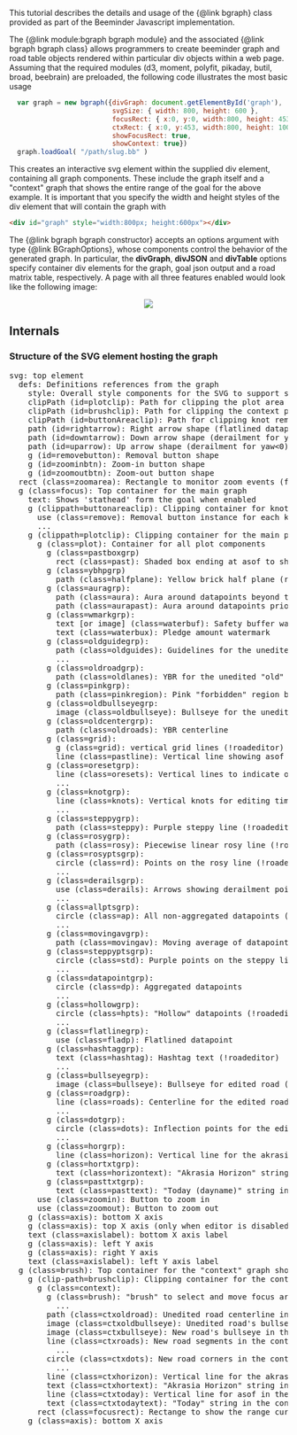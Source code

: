 This tutorial describes the details and usage of the {@link bgraph}
class provided as part of the Beeminder Javascript implementation.

The {@link module:bgraph bgraph module} and the associated {@link
bgraph bgraph class} allows programmers to create beeminder graph and
road table objects rendered within particular div objects within a web
page. Assuming that the required modules (d3, moment, polyfit,
pikaday, butil, broad, beebrain) are preloaded, the following code
illustrates the most basic usage

```javascript
  var graph = new bgraph({divGraph: document.getElementById('graph'),
                          svgSize: { width: 800, height: 600 },
                          focusRect: { x:0, y:0, width:800, height: 453 },
                          ctxRect: { x:0, y:453, width:800, height: 100 },
                          showFocusRect: true,
                          showContext: true})
  graph.loadGoal( "/path/slug.bb" )
```

This creates an interactive svg element within the supplied div
element, containing all graph components. These include the graph
itself and a "context" graph that shows the entire range of the goal
for the above example.  It is important that you specify the width and
height styles of the div element that will contain the graph with

```html
<div id="graph" style="width:800px; height:600px"></div>
```

The {@link bgraph bgraph constructor} accepts an options argument with
type {@link BGraphOptions}, whose components control the behavior of
the generated graph. In particular, the **divGraph**, **divJSON** and
**divTable** options specify container div elements for the graph,
goal json output and a road matrix table, respectively. A page with
all three features enabled would look like the following image:

<center><img src="graph_example.png"></center>


## Internals

### Structure of the SVG element hosting the graph

<pre>
svg: top element
  defs: Definitions references from the graph
    style: Overall style components for the SVG to support standalone loading
    clipPath (id=plotclip): Path for clipping the plot area
    clipPath (id=brushclip): Path for clipping the context plot
    clipPath (id=buttonAreaclip): Path for clipping knot removal buttons
    path (id=rightarrow): Right arrow shape (flatlined datapoint)
    path (id=downtarrow): Down arrow shape (derailment for yaw>0)
    path (id=uparrow): Up arrow shape (derailment for yaw<0)
    g (id=removebutton): Removal button shape
    g (id=zoominbtn): Zoom-in button shape
    g (id=zoomoutbtn): Zoom-out button shape
  rect (class=zoomarea): Rectangle to monitor zoom events (for d3.zoom)
  g (class=focus): Top container for the main graph
    text: Shows 'stathead' form the goal when enabled
    g (clippath=buttonareaclip): Clipping container for knot removal buttons (roadeditor)
      use (class=remove): Removal button instance for each know
      ...
    g (clippath=plotclip): Clipping container for the main plot
      g (class=plot): Container for all plot components
        g (class=pastboxgrp)
          rect (class=past): Shaded box ending at asof to show past dates (roadeditor)
        g (class=ybhpgrp)
          path (class=halfplane): Yellow brick half plane (roadeditor)
        g (class=auragrp):
          path (class=aura): Aura around datapoints beyond tini
          path (class=aurapast): Aura around datapoints prior to tini
        g (class=wmarkgrp):
          text [or image] (class=waterbuf): Safety buffer watermark
          text (class=waterbux): Pledge amount watermark
        g (class=oldguidegrp):
          path (class=oldguides): Guidelines for the unedited "old" road (!roadeditor)
          ...
        g (class=oldroadgrp):
          path (class=oldlanes): YBR for the unedited "old" road (!roadeditor)
        g (class=pinkgrp):
          path (class=pinkregion): Pink "forbidden" region between asof and horizon
        g (class=oldbullseyegrp:
          image (class=oldbullseye): Bullseye for the unedited "old" road
        g (class=oldcentergrp):
          path (class=oldroads): YBR centerline
        g (class=grid):
          g (class=grid): vertical grid lines (!roadeditor)
          line (class=pastline): Vertical line showing asof (roadeditor only)
        g (class=oresetgrp):
          line (class=oresets): Vertical lines to indicate odometer resets
          ...
        g (class=knotgrp):
          line (class=knots): Vertical knots for editing time (roadeditor)
          ...
        g (class=steppygrp):
          path (class=steppy): Purple steppy line (!roadeditor)
        g (class=rosygrp):
          path (class=rosy): Piecewise linear rosy line (!roadeditor)
        g (class=rosyptsgrp):
          circle (class=rd): Points on the rosy line (!roadeditor)
          ...
        g (class=derailsgrp):
          use (class=derails): Arrows showing derailment points (!roadeditor)
          ...
        g (class=allptsgrp):
          circle (class=ap): All non-aggregated datapoints (!roadeditor)
          ...
        g (class=movingavgrp):
          path (class=movingav): Moving average of datapoints (!roadeditor)
        g (class=steppyptsgrp):
          circle (class=std): Purple points on the steppy line (!roadeditor)
          ...
        g (class=datapointgrp):
          circle (class=dp): Aggregated datapoints
          ...
        g (class=hollowgrp):
          circle (class=hpts): "Hollow" datapoints (!roadeditor)
          ...
        g (class=flatlinegrp):
          use (class=fladp): Flatlined datapoint
        g (class=hashtaggrp):
          text (class=hashtag): Hashtag text (!roadeditor)
          ...
        g (class=bullseyegrp):
          image (class=bullseye): Bullseye for edited road (roadeditor)
        g (class=roadgrp):
          line (class=roads): Centerline for the edited road (roadeditor)
          ...
        g (class=dotgrp):
          circle (class=dots): Inflection points for the edited road (roadeditor)
          ...
        g (class=horgrp):
          line (class=horizon): Vertical line for the akrasia horizon
        g (class=hortxtgrp):
          text (class=horizontext): "Akrasia Horizon" string
        g (class=pasttxtgrp):
          text (class=pasttext): "Today (dayname)" string indicating asof (roadeditor)
      use (class=zoomin): Button to zoom in
      use (class=zoomout): Button to zoom out
    g (class=axis): bottom X axis
    g (class=axis): top X axis (only when editor is disabled)
    text (class=axislabel): bottom X axis label
    g (class=axis): left Y axis
    g (class=axis): right Y axis
    text (class=axislabel): left Y axis label
  g (class=brush): Top container for the "context" graph showing the entire range
    g (clip-path=brushclip): Clipping container for the context graph
      g (class=context):
        g (class=brush): "brush" to select and move focus area on the entire range
          ...
        path (class=ctxoldroad): Unedited road centerline in the context graph
        image (class=ctxoldbullseye): Unedited road's bullseye in the context graph
        image (class=ctxbullseye): New road's bullseye in the context graph (roadeditor)
        line (class=ctxroads): New road segments in the context graph (roadeditor)
          ...
        circle (class=ctxdots): New road corners in the context graph (roadeditor)
          ...
        line (class=ctxhorizon): Vertical line for the akrasia horizon in the context gr.
        text (class=ctxhortext): "Akrasia Horizon" string in the context gr.
        line (class=ctxtoday): Vertical line for asof in the context gr.
        text (class=ctxtodaytext): "Today" string in the context gr.
      rect (class=focusrect): Rectange to show the range currently in focus
    g (class=axis): bottom X axis
</pre>
